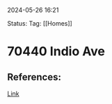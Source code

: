 

2024-05-26 16:21

Status:
Tag: [[Homes]]

# 70440 Indio Ave 


## References:

[Link](https://www.redfin.com/CA/Yucca-Valley/7440-Indio-Ave-92284/home/3817283)